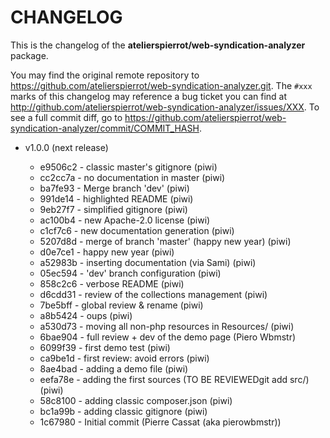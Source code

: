 # CHANGELOG

This is the changelog of the **atelierspierrot/web-syndication-analyzer** package.

You may find the original remote repository to <https://github.com/atelierspierrot/web-syndication-analyzer.git>.
The `#xxx` marks of this changelog may reference a bug ticket you can find at 
<http://github.com/atelierspierrot/web-syndication-analyzer/issues/XXX>. To see a full commit diff, 
go to <https://github.com/atelierspierrot/web-syndication-analyzer/commit/COMMIT_HASH>.


* v1.0.0 (next release)

    * e9506c2 - classic master's gitignore (piwi)
    * cc2cc7a - no documentation in master (piwi)
    * ba7fe93 - Merge branch 'dev' (piwi)
    * 991de14 - highlighted README (piwi)
    * 9eb27f7 - simplified gitignore (piwi)
    * ac100b4 - new Apache-2.0 license (piwi)
    * c1cf7c6 - new documentation generation (piwi)
    * 5207d8d - merge of branch 'master' (happy new year) (piwi)
    * d0e7ce1 - happy new year (piwi)
    * a52983b - inserting documentation (via Sami) (piwi)
    * 05ec594 - 'dev' branch configuration (piwi)
    * 858c2c6 - verbose README (piwi)
    * d6cdd31 - review of the collections management (piwi)
    * 7be5bff - global review & rename (piwi)
    * a8b5424 - oups (piwi)
    * a530d73 - moving all non-php resources in Resources/ (piwi)
    * 6bae904 - full review + dev of the demo page (Piero Wbmstr)
    * 6099f39 - first demo test (piwi)
    * ca9be1d - first review: avoid errors (piwi)
    * 8ae4bad - adding a demo file (piwi)
    * eefa78e - adding the first sources (TO BE REVIEWEDgit add src/) (piwi)
    * 58c8100 - adding classic composer.json (piwi)
    * bc1a99b - adding classic gitignore (piwi)
    * 1c67980 - Initial commit (Pierre Cassat (aka pierowbmstr))
